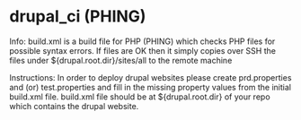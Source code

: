 # drupal_ci (PHING)

Info:
build.xml is a build file for PHP (PHING) which checks PHP files for possible syntax errors. If files are OK then it simply copies over SSH the files under ${drupal.root.dir}/sites/all
to the remote machine

Instructions:
In order to deploy drupal websites please create prd.properties and (or) test.properties and fill in the missing property values from the initial build.xml file.
build.xml file should be at ${drupal.root.dir} of your repo which contains the drupal website.
